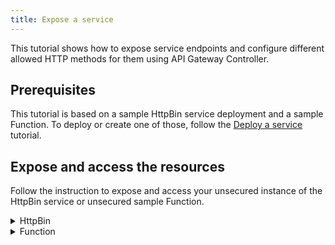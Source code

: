 ```yaml
---
title: Expose a service
---
```


This tutorial shows how to expose service endpoints and configure different allowed HTTP methods for them using API Gateway Controller.

## Prerequisites

This tutorial is based on a sample HttpBin service deployment and a sample Function. To deploy or create one of those, follow the [Deploy a service](./apix-02-deploy-service.md) tutorial.

## Expose and access the resources

Follow the instruction to expose and access your unsecured instance of the HttpBin service or unsecured sample Function.

<div tabs>

  <details>
  <summary>
  HttpBin
  </summary>

1. Expose the instance of the HttpBin service by creating an API Rule CR in your Namespace. If you don't want to use your custom domain but a Kyma domain, use the following Kyma Gateway: `kyma-system/kyma-gateway`. Run:

  ```bash
  cat <<EOF | kubectl apply -f -
  apiVersion: gateway.kyma-project.io/v1alpha1
  kind: APIRule
  metadata:
    name: httpbin
    namespace: $NAMESPACE
  spec:
    service:
      host: httpbin.$DOMAIN
      name: httpbin
      port: 8000
    gateway: namespace-name/httpbin-gateway #The value corresponds to the Gateway CR you created.
    rules:
      - path: /.*
        methods: ["GET"]
        accessStrategies:
          - handler: noop
        mutators:
          - handler: noop
      - path: /post
        methods: ["POST"]
        accessStrategies:
          - handler: noop
        mutators:
          - handler: noop
  EOF
  ```

  >**NOTE:** If you are running Kyma on k3d, add `httpbin.kyma.local` to the entry with k3d IP in your system's `/etc/hosts` file.

2. Call the endpoint by sending a `GET` request to the HttpBin service:

  ```bash
  curl -ik -X GET https://httpbin.$DOMAIN/ip
  ```

3. Send a `POST` request to the HttpBin's `/post` endpoint:

  ```bash
  curl -ik -X POST https://httpbin.$DOMAIN/post -d "test data"
  ```

These calls return the code `200` response.

  </details>

  <details>
  <summary>
  Function
  </summary>

1. Expose the sample Function by creating an API Rule CR in your Namespace. If you don't want to use your custom domain but a Kyma domain, use the following Kyma Gateway: `kyma-system/kyma-gateway`. Run:

  ```shell
  cat <<EOF | kubectl apply -f -
  apiVersion: gateway.kyma-project.io/v1alpha1
  kind: APIRule
  metadata:
    name: function
    namespace: $NAMESPACE
  spec:
    gateway: namespace-name/httpbin-gateway #The value corresponds to the Gateway CR you created. 
    service:
      name: function
      port: 80
      host: function-example.$DOMAIN
    rules:
      - path: /function
        methods: ["GET"]
        accessStrategies:
          - handler: noop
  EOF
  ```

>**NOTE:** If you are running Kyma on k3d, add `httpbin.kyma.local` to the entry with k3d IP in your system's `/etc/hosts` file.

2. Send a `GET` request to the Function:

  ```shell
  curl -ik https://function-example.$DOMAIN/function
  ```

This call returns the code `200` response.

  </details>
</div>
